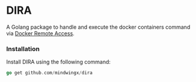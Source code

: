 # DIRA
A Golang package to handle and execute the docker containers command via <a href="https://docs.docker.com/config/daemon/remote-access" traget="_blank">Docker Remote Access</a>.

### Installation

Install DIRA using the following command:

``` go
go get github.com/mindwingx/dira
```
